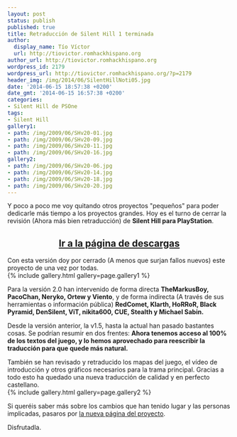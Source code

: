 ```yaml
---
layout: post
status: publish
published: true
title: Retraducción de Silent Hill 1 terminada
author:
  display_name: Tío Víctor
  url: http://tiovictor.romhackhispano.org
author_url: http://tiovictor.romhackhispano.org
wordpress_id: 2179
wordpress_url: http://tiovictor.romhackhispano.org/?p=2179
header_img: /img/2014/06/SilentHillNoti05.jpg
date: '2014-06-15 18:57:38 +0200'
date_gmt: '2014-06-15 16:57:38 +0200'
categories:
- Silent Hill de PSOne
tags:
- Silent Hill
gallery1:
- path: /img/2009/06/SHv20-01.jpg
- path: /img/2009/06/SHv20-09.jpg
- path: /img/2009/06/SHv20-11.jpg
- path: /img/2009/06/SHv20-16.jpg
gallery2:
- path: /img/2009/06/SHv20-06.jpg
- path: /img/2009/06/SHv20-14.jpg
- path: /img/2009/06/SHv20-18.jpg
- path: /img/2009/06/SHv20-20.jpg
---
```

Y poco a poco me voy quitando otros proyectos "pequeños" para poder dedicarle más 
tiempo a los proyectos grandes. Hoy es el turno de cerrar la revisión (Ahora más bien 
retraducción) de **Silent Hill para PlayStation**.

<h2 style="text-align: center;"><strong><a href="http://tiovictor.romhackhispano.org/silent-hill-1/descargar/">Ir 
a la página de descargas</a></strong></h2>

Con esta versión doy por cerrado (A menos que surjan fallos nuevos) este proyecto de 
una vez por todas.  
{% include gallery.html gallery=page.gallery1 %}

Para la versión 2.0 han intervenido de forma directa **TheMarkusBoy, PacoChan, Neryko, 
Ortew y Viento**, y de forma indirecta (A través de sus herramientas o información pública) 
**RedComet, Klarth, HoRRoR, Black Pyramid, DenSilent, ViT, nikita600, CUE, Stealth y 
Michael Sabin.**

Desde la versión anterior, la v1.5, hasta la actual han pasado bastantes cosas. Se podrían 
resumir en dos frentes: **Ahora tenemos acceso al 100% de los textos del juego, y lo hemos 
aprovechado para reescribir la traducción para que quede más natural.**

También se han revisado y retraducido los mapas del juego, el vídeo de introducción y otros 
gráficos necesarios para la trama principal. Gracias a todo esto ha quedado una nueva 
traducción de calidad y en perfecto castellano.  
{% include gallery.html gallery=page.gallery2 %}

Si queréis saber más sobre los cambios que han tenido lugar y las personas implicadas, pasaros por 
[la nueva página del proyecto](http://tiovictor.romhackhispano.org/silent-hill-1/).

Disfrutadla.

